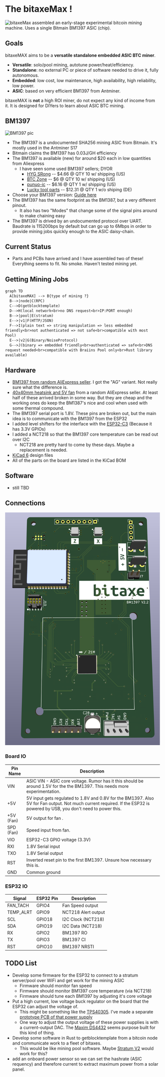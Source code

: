 # The bitaxeMax !
![bitaxeMax assembled](doc/assembled.png)
an early-stage experimental bitcoin mining machine. Uses a single Bitmain BM1397 ASIC (chip).

## Goals

bitaxeMAX aims to be a **versatile standalone embedded ASIC BTC miner**.

- **Versatile**: solo/pool mining, autotune power/heat/efficiency.
- **Standalone**: no external PC or piece of software needed to drive it, fully autonomous.
- **Embedded**: low cost, low maintenance, high availability, high reliability, low power.
- **ASIC**: based on very efficient BM1397 from Antminer.

bitaxeMAX is **not** a high ROI miner, do not expect any kind of income from it. It is designed for DIYers to learn about ASIC BTC mining.

## BM1397
![BM1397 pic](doc/BM1397.png)

- The BM1397 is a undocumented SHA256 mining ASIC from Bitmain. It's mostly used in the Antminer S17
- Bitmain claims the BM1397 has 0.03J/GH efficiency
- The BM1397 is available (new) for around $20 each in low quantities from Aliexpress
    - I have seen some used BM1397 sellers; DYOR
        - [HYG SRong](https://www.aliexpress.us/item/3256804436095856.html) -- $4.66 @ QTY 10 w/ shipping (US)
        - [BTC Zone](https://www.aliexpress.us/item/3256804305413883.html) -- $6 @ QTY 10 w/ shipping (US)
        - [punuo-ic](https://www.aliexpress.us/item/3256804576938680.html) -- $6.16 @ QTY 1 w/ shipping (US)
        - [Lucky tool parts](https://de.aliexpress.com/item/1005004022512968.html) -- $12.31 @ QTY 1 w/o shiping (DE)
- Choose your BM1397 version: [Guide here](https://d-central.tech/bm1397-ad-ag-ah-ai-antminer-17-series-chip-replacement-guide/)
- The BM1397 has the same footprint as the BM1387, but a very different pinout.
    - It also has two "Modes" that change some of the signal pins around to make chaining easy
- The BM1397 is drived by an undocumented protocol over UART. Baudrate is 115200bps by default but can go up to 6Mbps in order to provide mining jobs quickly enough to the ASIC daisy-chain.

## Current Status
- Parts and PCBs have arrived and I have assembled two of these! Everything seems to fit. No smoke. Haven't tested mining yet.

## Getting Mining Jobs

```mermaid
graph TD
  A[bitaxeMAX] --> B{type of mining ?}
  B-->|node|C(RPC)
  C-->D(getblocktemplate)
  D-->H(local network<br>no DNS request<br>IP:PORT enough)
  B-->|pool|E(stratum)
  E-->|v1|F(HTTP/JSON)
  F-->I(plain text => string manipulation => less embedded friendly<br>not authenticated => not safe<br>compatible with most Pool)
  E-->|v2|G(Binary/NoiseProtocol)
  G-->J(binary => embedded friendly<br>authenticated => safe<br>DNS request needed<br>compatible with Braiins Pool only<br>Rust library available)
```

## Hardware
- [BM1397 from random AliExpress seller](https://www.aliexpress.com/item/3256802274958527.html). I got the "AG" variant. Not really sure what the difference is.
- [40x40mm heatsink and 5V fan](https://www.aliexpress.com/item/2251832861666365.html) from a random AliExpress seller. At least half of these arrived broken in some way. But they are cheap and the working ones do keep the BM1387's nice and cool when used with some thermal compound.
- The BM1397 serial port is 1.8V. These pins are broken out, but the main idea is to communicate with the BM1397 from the ESP32
- I added level shifters for the interface with the [ESP32-C3](https://docs.espressif.com/projects/esp-idf/en/latest/esp32c3/hw-reference/esp32c3/user-guide-devkitc-02.html#user-guide-c3-devkitc-02-v1-header-blocks) (Because it has 3.3V GPIOs)
- I added a NCT218 so that the BM1397 core temperature can be read out over I2C
    - NCT218 are pretty hard to come by these days. Maybe a replacement is needed.
- [KiCad 6](https://www.kicad.org) design files
- All of the parts on the board are listed in the KiCad BOM

## Software
- still TBD

## Connections
![bitaxeMax KiCad render](doc/render.png)

### Board IO
| Pin Name     | Description |
| ----------- | ----------- |
| VIN      | ASIC VIN - ASIC core voltage. Rumor has it this should be around 1.5V for the the BM1397. This needs more experimentation.       |
| +5V   | 5V input gets regulated to 1.8V and 0.8V for the BM1397. Also 5V for Fan output. Not much current required. If the ESP32 is powered by USB, you don't need to power this.       |
| +5V (Fan)   | 5V output for fan .       |
| SPD (Fan)   | Speed input from fan.       |
| VIO   | ESP32-C3 GPIO voltage (3.3V)       |
| RXI   | 1.8V Serial input        |
| TXO   | 1.8V Serial output        |
| RST   | Inverted reset pin to the first BM1397. Unsure how necessary this is.        |
| GND   | Common ground        |

### ESP32 IO
| Signal    | ESP32 Pin | Description         |
|-----------|-----------|---------------------|
| FAN_TACH  | GPIO4     | Fan Speed output    |
| TEMP_ALRT | GPIO9     | NCT218 Alert output |
| SCL       | GPIO18    | I2C Clock (NCT218)  |
| SDA       | GPIO19    | I2C Data (NCT218)   |
| RX        | GPIO2     | BM1397 RO           |
| TX        | GPIO3     | BM1397 CI           |
| RST       | GPIO10    | BM1397 NRSTI        |

## TODO List
- Develop some firmware for the ESP32 to connect to a stratum server/pool over WiFi and get work for the mining ASIC
    - Firmware should monitor fan speed
    - Firmware should monitor BM1397 core temperature (via NCT218)
    - Firmware should tune each BM1397 by adjusting it's core voltage
- Put a high current, low voltage buck regulator on the board that the ESP32 can adjust the voltage of.
    - This might be something like the [TPS40305](https://www.ti.com/product/TPS40305). I've made a separate [prototype PCB of that power supply](https://github.com/skot/TPS40305_Supply)
    - One way to adjust the output voltage of these power supplies is with a current-output DAC. The [Maxim DS4432](https://datasheets.maximintegrated.com/en/ds/DS4432.pdf) seems purpose built for this kind of thing.
- Develop some software in Rust to getblocktemplate from a bitcoin node and communicate work to a fleet of bitaxes.
    - This would be like mining pool software. Maybe [Stratum V2](https://stratumprotocol.org) would work for this?
- add an onboard power sensor so we can set the hashrate (ASIC requency) and therefore current to extract maximum power from a solar panel.
